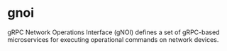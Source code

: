 # gnoi
gRPC Network Operations Interface (gNOI) defines a set of gRPC-based microservices for executing operational commands on network devices.
